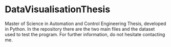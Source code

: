 # DataVisualisationThesis
Master of Science in Automation and Control Engineering Thesis, developed in Python. In the repository there are the two main files and the dataset used to test the program. For further information, do not hesitate contacting me.
